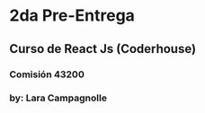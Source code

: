 # 2da Pre-Entrega

## Curso de React Js (Coderhouse)

### Comisión 43200

### by: Lara Campagnolle

